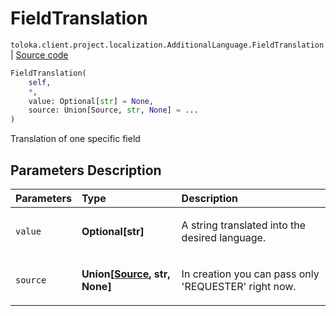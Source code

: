 # FieldTranslation
`toloka.client.project.localization.AdditionalLanguage.FieldTranslation` | [Source code](https://github.com/Toloka/toloka-kit/blob/v0.1.26/src/client/project/localization.py#L21)

```python
FieldTranslation(
    self,
    *,
    value: Optional[str] = None,
    source: Union[Source, str, None] = ...
)
```

Translation of one specific field

## Parameters Description

| Parameters | Type | Description |
| :----------| :----| :-----------|
`value`|**Optional\[str\]**|<p>A string translated into the desired language.</p>
`source`|**Union\[[Source](toloka.client.project.localization.AdditionalLanguage.FieldTranslation.Source.md), str, None\]**|<p>In creation you can pass only &#x27;REQUESTER&#x27; right now.</p>
